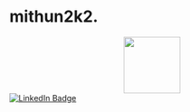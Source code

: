 # mithun2k2.
<div id="header" align="center">
  <img src="https://media.giphy.com/media/M9gbBd9nbDrOTu1Mqx/giphy.gif" width="100"/>
</div>
<div id="badges">
  <a href="https://www.linkedin.com/in/mahmudul-hassan-9725226a/">
                                                 <img src="https://img.shields.io/badge/LinkedIn-blue?style=for-the-badge&logo=linkedin&logoColor=white" alt="LinkedIn Badge"/>
